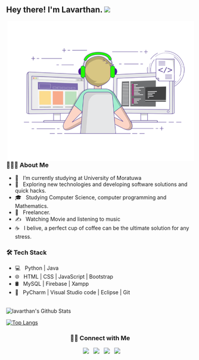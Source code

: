 <h2> Hey there! I'm Lavarthan. <img src="https://github.com/souvikguria98/souvikguria98/blob/master/Hi.gif" width="25"></h2>
<img align="right" alt="GIF" src="https://raw.githubusercontent.com/devSouvik/devSouvik/master/gif3.gif" width="500"/>

<h3> 👨🏻‍💻 About Me </h3>

- 🔭 &nbsp; I’m currently studying at University of Moratuwa
- 🤔 &nbsp; Exploring new technologies and developing software solutions and quick hacks.
- 🎓 &nbsp; Studying Computer Science, computer programming and Mathematics.
- 💼 &nbsp; Freelancer.
- ✍️ &nbsp; Watching Movie and listening to music
- ☕ &nbsp; I belive, a perfect cup of coffee can be the ultimate solution for any stress. 

<h3>🛠 Tech Stack</h3>

- 💻 &nbsp; Python | Java 
- 🌐 &nbsp; HTML | CSS | JavaScript | Bootstrap 
- 🛢 &nbsp; MySQL | Firebase | Xampp
- 🔧 &nbsp; PyCharm | Visual Studio code | Eclipse | Git


<br>

<img align="center" src="https://github-readme-stats.vercel.app/api?username=lavarthan&include_all_commits=true&count_private=true&show_icons=true&line_height=20&title_color=7A7ADB&icon_color=2234AE&text_color=D3D3D3&bg_color=0,000000,130F40" alt="lavarthan's Github Stats">

</br>

[![Top Langs](https://github-readme-stats.vercel.app/api/top-langs/?username=lavarthan&layout=compact&text_color=daf7dc&bg_color=151515)](https://github.com/lavarthan/github-readme-stats)


<h3 align="center"> 🤝🏻 Connect with Me </h3>

<p align="center">
&nbsp; <a href="https://twitter.com/lavarthan12" target="_blank" rel="noopener noreferrer"><img src="https://img.icons8.com/plasticine/100/000000/twitter.png" width="50" /></a>  
&nbsp; <a href="https://www.instagram.com/lavarthan/" target="_blank" rel="noopener noreferrer"><img src="https://img.icons8.com/plasticine/100/000000/instagram-new.png" width="50" /></a>  
&nbsp; <a href="https://www.linkedin.com/in/lavarthan-selvaratnam-43004a167/" target="_blank" rel="noopener noreferrer"><img src="https://img.icons8.com/plasticine/100/000000/linkedin.png" width="50" /></a>
&nbsp; <a href="lavarthan97@gmail.com" target="_blank" rel="noopener noreferrer"><img src="https://img.icons8.com/plasticine/100/000000/gmail.png"  width="50" /></a>
</p>

